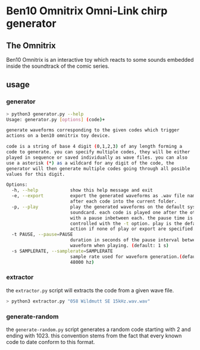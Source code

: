 # Ben10 Omnitrix Omni-Link chirp generator

## The Omnitrix
Ben10 Omnitrix is an interactive toy which reacts to some sounds embedded inside the soundtrack of the comic series. 

## usage

### generator

```bash
> python3 generator.py --help
Usage: generator.py [options] (code)+

generate waveforms corresponding to the given codes which trigger
actions on a ben10 omnitrix toy device.

code is a string of base 4 digit (0,1,2,3) of any length forming a 
code to generate. you can specify multiple codes, they will be either
played in sequence or saved individually as wave files. you can also
use a asterisk (*) as a wildcard for any digit of the code, the
generator will then generate multiple codes going through all posible
values for this digit.

Options:
  -h, --help            show this help message and exit
  -e, --export          export the generated waveforms as .wav file named
                        after each code into the current folder.
  -p, --play            play the generated waveforms on the default system
                        soundcard. each code is played one after the other,
                        with a pause inbetween each. the pause time is
                        controlled with the -t option. play is the default
                        action if none of play or export are specified.
  -t PAUSE, --pause=PAUSE
                        duration in seconds of the pause interval between each
                        waveform when playing. (default: 1 s)
  -s SAMPLERATE, --samplerate=SAMPLERATE
                        sample rate used for waveform generation.(default:
                        48000 hz)

```

### extractor

the `extractor.py` script will extracts the code from a given wave file.

```bash
> python3 extractor.py "058 Wildmutt SE 15kHz.wav.wav"
```

### generate-random

the `generate-random.py` script generates a random code starting with 2 and ending with 1023. this convention stems from the fact that every known code to date conform to this format. 
